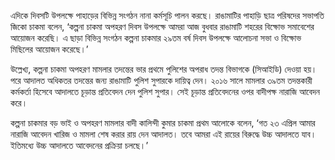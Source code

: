 এদিকে দিবসটি উপলক্ষে পাহাড়ের বিভিন্ন সংগঠন নানা কর্মসূচি পালন করছে। রাঙামাটির পাহাড়ি ছাত্র পরিষদের সভাপতি জিকো চাকমা বলেন, ‘কল্পনা চাকমা অপহরণ দিবস উপলক্ষে আমরা আজ বুধবার রাঙামাটি শহরের বিক্ষোভ সমাবেশের আয়োজন করেছি। এ ছাড়া বিভিন্ন সংগঠন কল্পনা চাকমার ২৯তম বর্ষ দিবস উপলক্ষে আলোচনা সভা ও বিক্ষোভ মিছিলের আয়োজন করেছে।’

উল্লেখ্য, কল্পনা চাকমা অপহরণ মামলার তদন্তের ভার প্রথমে পুলিশের অপরাধ তদন্ত বিভাগকে (সিআইডি) দেওয়া হয়। পরে আদালত অধিকতর তদন্তের জন্য রাঙামাটি পুলিশ সুপারকে দায়িত্ব দেন। ২০১৬ সালে মামলার ৩৯তম তদন্তকারী কর্মকর্তা হিসেবে আদালতে চূড়ান্ত প্রতিবেদন দেন পুলিশ সুপার। সেই চূড়ান্ত প্রতিবেদনের ওপর বাদীপক্ষ নারাজি আবেদন করে।

কল্পনা চাকমার বড় ভাই ও অপহরণ মামলার বাদী কালিন্দী কুমার চাকমা প্রথম আলোকে বলেন, ‘গত ২৩ এপ্রিল আমার নারাজি আবেদন খারিজ ও মামলা শেষ করার রায় দেন আদালত। তবে আমরা এই রায়ের বিরুদ্ধে উচ্চ আদালতে যাব। ইতিমধ্যে উচ্চ আদালতে আবেদনের প্রক্রিয়া চলছে।’
